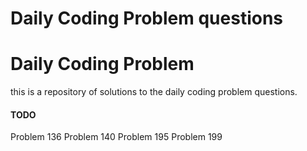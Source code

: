 # Daily Coding Problem questions

# Daily Coding Problem
this is a repository of solutions to the daily coding problem questions.

#### TODO
Problem 136
Problem 140
Problem 195
Problem 199
